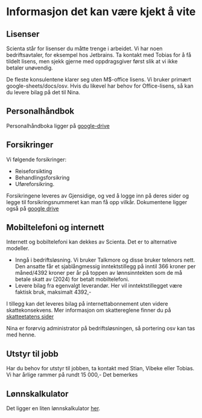 # Informasjon det kan være kjekt å vite 




## Lisenser 
Scienta står for lisenser du måtte trenge i arbeidet. Vi har noen bedriftsavtaler, for eksempel hos Jetbrains. Ta kontakt med Tobias for å få tildelt lisens, men sjekk gjerne med oppdragsgiver først slik at vi ikke betaler unøvendig. 

De fleste konsulentene klarer seg uten M$-office lisens. Vi bruker primært google-sheets/docs/osv. Hvis du likevel har behov for Office-lisens, så kan du levere bilag på det til Nina. 


## Personalhåndbok 
Personalhåndboka ligger på [google-drive](https://drive.google.com/drive/folders/107B9e-YkLDLKkxkQkD5L5MXT77U2xNik)

## Forsikringer 
Vi følgende forsikringer: 
- Reiseforsikting
- Behandlingsforsikring
- Uføreforsikring. 

Forsikringene leveres av Gjensidige, og ved å logge inn på deres sider og legge til forsikringsnummeret kan man få opp vilkår. Dokumentene ligger også på [google drive](https://drive.google.com/drive/folders/1J1fgsFzpooXyCxIBvYTzywJm226aLspu)

## Mobiltelefoni og internett 
Internett og bobiltelefoni kan dekkes av Scienta. Det er to alternative modeller. 

- Inngå i bedriftsløsning. Vi bruker Talkmore og disse bruker telenors nett. Den ansatte får et sjablångmessig inntektstillegg på inntil 366 kroner per måned/4392 kroner per år på toppen av lønnsinntekten som de må betale skatt av (2024) for betalt mobiltelefoni. 
- Levere bilag fra egenvalgt leverandør. Her vil inntektstillegget være faktisk bruk, maksimalt 4392,-  

I tillegg kan det leveres bilag på internettabonnement uten videre skattekonsekvens.  Mer informasjon om skattereglene finner du på [skatteetatens sider](https://www.skatteetaten.no/person/skatt/hjelp-til-riktig-skatt/arbeid-trygd-og-pensjon/utstyr-betalt-av-arbeidsgiver/skatt-pa-telefon/)

Nina er forørvig administrator på bedriftsløsningen, så portering osv kan tas med henne. 

## Utstyr til jobb 
Har du behov for utstyr til jobben, ta kontakt med Stian, Vibeke eller Tobias. Vi har årlige rammer på rundt 15 000,- Det bemerkes 

## Lønnskalkulator 
Det ligger en liten lønnskalkulator [her](https://htmlpreview.github.io/?https://github.com/Scienta/wiki/blob/master/kalkulator.html). 

